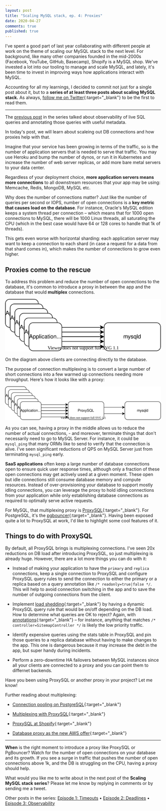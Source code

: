 ```yaml
---
layout: post
title: "Scaling MySQL stack, ep. 4: Proxies"
date: 2020-04-27
comments: true
published: true
---
```


I've spent a good part of last year collaborating with different people at work on the theme of scaling our MySQL stack to the next level. For background, like many other companies founded in the mid-2000s (Facebook, YouTube, GitHub, Basecamp), Shopify is a MySQL shop. We've invested a lot into our tooling to manage and scale MySQL, and lately, it's been time to invest in improving ways how applications interact with MySQL.

Accounting for all my learnings, I decided to commit not just for a single post about it, but to a **series of at least three posts about scaling MySQL stack.** As always, [follow me on Twitter](https://twitter.com/kirshatrov){:target="_blank"} to be the first to read them.

---

The [previous post](/2020/04/16/scaling-mysql-stack-part-3-observability/) in the series talked about observability of live SQL queries and annotating those queries with useful metadata.

In today's post, we will learn about scaleing out DB connections and how proxies help with that.

Imagine that your service has been growing in terms of the traffic, so is the number of application servers that is needed to serve that traffic. You may use Heroku and bump the number of dynos, or run it in Kubernetes and increase the number of web server replicas, or add more bare metal servers to your data center.

Regardless of your deployment choice, **more application servers means more connections** to all downstream resources that your app may be using: Memcache, Redis, MongoDB, MySQL etc.

Why does the number of connections matter? Just like the number of queries per second or IOPS, number of open connections is a **key metric that causes load on the database**. For instance, Oracle's MySQL edition keeps a system thread per connection &ndash; which means that for 1000 open connections to MySQL, there will be 1000 Linux threads, all saturating the CPU (which in the best case would have 64 or 128 cores to handle that 1k of threads).

This gets even worse with horizontal sharding: each application server may want to keep a connection to each shard (in case a request for a data from that shard comes in), which makes the number of connections to grow even higher.

## Proxies come to the rescue

To address this problem and reduce the number of open connections to the database, it's common to introduce a proxy in between the app and the database that would **multiplex** connections.

<img src="/assets/post-images/2020-multiplexing-1.svg" alt="Multiplexing" class="bordered" style="margin: 0 auto;" />

On the diagram above clients are connecting directly to the database.

The purpose of connection multiplexing is to convert a large number of short connections into a few warmed up connections needing more throughput. Here's how it looks like with a proxy:

<img src="/assets/post-images/2020-multiplexing-2.svg" alt="Multiplexing" class="bordered" style="margin: 0 auto;" />

As you can see, having a proxy in the middle allows us to reduce the number of actual connections, - and moreover, terminate things that don't necessarily need to go to MySQL Server. For instance, it could be `mysql_ping` that many ORMs like to send to verify that the connection is alive. I've seen significant reductions of QPS on MySQL Server just from terminating `mysql_ping` early.

**SaaS applications** often keep a large number of database connections open to ensure quick user response times, although only a fraction of these open connections may get actively used at a given moment. These open but idle connections still consume database memory and compute resources. Instead of over-provisioning your database to support mostly idling connections, you can leverage the proxy to hold idling connections from your application while only establishing database connections as required to optimally serve active requests.

For MySQL, that multiplexing proxy is [ProxySQL](https://github.com/sysown/proxysql/){:target="_blank"}. For PostgreSQL, it's the [pgbouncer](https://github.com/pgbouncer/pgbouncer){:target="_blank"}. Having been exposed quite a lot to ProxySQL at work, I'd like to highlight some cool features of it.

## Things to do with ProxySQL

By default, all ProxySQL brings is multiplexing connections. I've seen 20x reductions on DB load after introducing ProxySQL, so just multiplexing is already huge. However, there are a lot more things you can do with it:

- Instead of making your application to have the `primary` and `replica` connections, keep a single connection to ProxySQL and configure ProxySQL query rules to send the connection to either the primary or a replica based on a query annotation like `/* readonly=true|false */`. This will help to avoid connection switching in the app and to save the number of outgoing connections from the client.

- Implement [load shedding](https://landing.google.com/sre/sre-book/chapters/addressing-cascading-failures/#xref_cascading-failure_load-shed-graceful-degredation){:target="_blank"} by having a dynamic ProxySQL query rule that would be on/off depending on the DB load. How to determine what queries are OK to reject? Again, with [annotations](/2020/04/16/scaling-mysql-stack-part-3-observability/){:target="_blank"} &ndash; for instance, anything that matches `/* controller=SitemapController */` is likely the low priority traffic.

- Identify expensive queries using the stats table in ProxySQL and pin those queries to a replica database without having to make changes to the app. This one is dangerous because it may increase the debt in the app, but super handy during incidents.

- Perform a zero-downtime HA failovers between MySQL instances since all your clients are connected to a proxy and you can point them to differnet backends.

Have you been using ProxySQL or another proxy in your project? Let me know!

Further reading about multiplexing:

- [Connection pooling on PostgreSQL](https://devcenter.heroku.com/articles/postgres-connection-pooling){:target="_blank"}

- [Multiplexing with ProxySQL](https://www.percona.com/blog/2019/09/27/multiplexing-mux-in-proxysql/){:target="_blank"}

- [ProxySQL at Shopify](https://drive.google.com/open?id=19H2PiHGvkBxtbiCrzU6kc7kmF5geCGOY){:target="_blank"}

- [Database proxy as the new AWS offer](https://aws.amazon.com/rds/proxy/){:target="_blank"}

---

**When** is the right moment to introduce a proxy like ProxySQL or PgBouncer? Watch for the number of open connections on your database and its growth. If you see a surge in traffic that pushes the number of open connections above 1k, and the DB is struggling on the CPU, having a proxy should help.

What would you like me to write about in the next post of the **Scaling MySQL stack series**? Please let me know by replying in comments or by sending me a tweet.

Other posts in the series: [Episode 1: Timeouts](/2020/04/06/scaling-mysql-stack-part-1-timeouts/) &bull; [Episode 2: Deadlines](/2020/04/06/scaling-mysql-stack-part-2-deadlines/) &bull; [Episode 3: Observability](/2020/04/16/scaling-mysql-stack-part-3-observability/)

